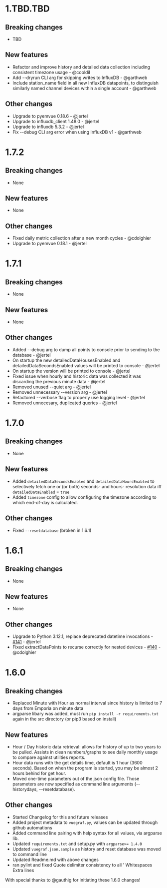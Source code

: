 # 1.TBD.TBD

## Breaking changes
- TBD

## New features
- Refactor and improve history and detailed data collection including consistent timezone usage - @cooldil
- Add --dryrun CLI arg for skipping writes to InfluxDB - @garthweb
- Include station_name field in all new InfluxDB datapoints, to distinguish similarly named channel devices within a single account - @garthweb

## Other changes
- Upgrade to pyemvue 0.18.6 - @jertel
- Upgrade to influxdb_client 1.48.0 - @jertel
- Upgrade to influxdb 5.3.2 - @jertel
- Fix --debug CLI arg error when using InfluxDB v1 - @garthweb

# 1.7.2

## Breaking changes
- None

## New features
- None

## Other changes
- Fixed daily metric collection after a new month cycles - @cdolghier
- Upgrade to pyemvue 0.18.1 - @jertel

# 1.7.1

## Breaking changes
- None

## New features
- None

## Other changes
- Added --debug arg to dump all points to console prior to sending to the database - @jertel
- On startup the new detailedDataHousesEnabled and detailedDataSecondsEnabled values will be printed to console - @jertel
- On startup the version will be printed to console - @jertel
- Fixed issue when hourly and historic data was collected it was discarding the previous minute data - @jertel
- Removed unused --quiet arg - @jertel
- Removed unnecessary --version arg - @jertel
- Refactored --verbose flag to properly use logging level - @jertel
- Removed unnecesary, duplicated queries - @jertel

# 1.7.0

## Breaking changes
- None

## New features
- Added `detailedDataSecondsEnabled` and `detailedDataHoursEnabled` to selectively fetch one or (or both) seconds- and hours- resolution data iff `detailedDataEnabled` = `true`
- Added `timezone` config to allow configuring the timezone according to which end-of-day is calculated.

## Other changes
- Fixed `--resetdatabase` (broken in 1.6.1)

# 1.6.1

## Breaking changes

- None

## New features

- None

## Other changes

- Upgrade to Python 3.12.1, replace deprecated datetime invocations - [#141](https://github.com/jertel/vuegraf/pull/141) - @jertel
- Fixed extractDataPoints to recurse correctly for nested devices - [#140](https://github.com/jertel/vuegraf/pull/140) - @cdolghier

# 1.6.0

## Breaking changes
- Replaced Minute with Hour as normal interval since history is limited to 7 days from Emporia on minute data
- argparse libary was added, must run `pip install -r requirements.txt` again in the src directory  (or pip3 based on install)

## New features
- Hour / Day historic data retrieval: allows for history of up to two years to be pulled. Assists in clean numbers/graphs to see daily monthly usage to compare against utilities reports.  
- Hour data runs with the get details time, default is 1 hour (3600 seconds).  Based on when the program is started, you may be almost 2 hours behind for get hour.
- Moved one-time parameters out of the json config file. Those parameters are now specified as command line arguments (--historydays, --resetdatabase).

## Other changes
- Started Changelog for this and future releases
- Added project metadata to `vuegraf.py`, values can be updated through github automations
- Added command line pairing with help syntax for all values, via argparse lib.
- Updated `requirements.txt` and setup.py with `argparse>= 1.4.0`
- Updated `vuegraf.json.sample` as history and reset database was moved to command line
- Updated Readme.md with above changes
- ran pylint and fixed
    Quote delimiter consistency to all '
    Whitespaces
    Extra lines

With special thanks to @gauthig for initiating these 1.6.0 changes!
